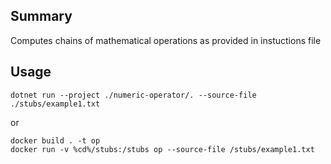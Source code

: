 ## Summary

Computes chains of mathematical operations as provided in instuctions file

## Usage

```
dotnet run --project ./numeric-operator/. --source-file ./stubs/example1.txt
```

or

```
docker build . -t op
docker run -v %cd%/stubs:/stubs op --source-file /stubs/example1.txt
```